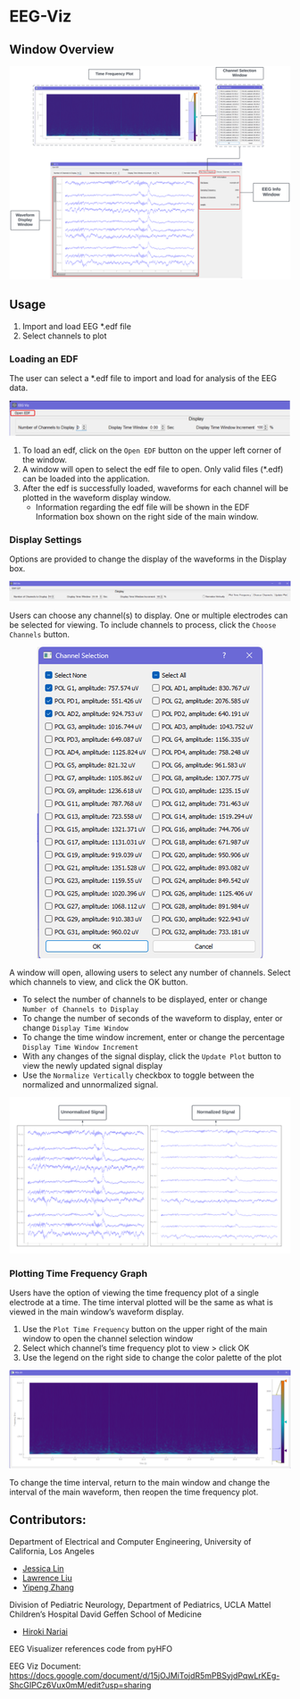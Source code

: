 # EEG-Viz #

## Window Overview ##

<img src="https://github.com/jebbica/EEG-Viz/blob/main/img/EEG%20Viz%20Window.png" >

## Usage ##
1. Import and load EEG *.edf file 
2. Select channels to plot

### Loading an EDF ###
The user can select a *.edf file to import and load for analysis of the EEG data.

<img src="https://github.com/jebbica/EEG-Viz/blob/main/img/open%20file.png" >

1. To load an edf, click on the `Open EDF` button on the upper left corner of the window.
2. A window will open to select the edf file to open. Only valid files (*.edf) can be loaded into the application. 
3. After the edf is successfully loaded, waveforms for each channel will be plotted in the waveform display window.
   - Information regarding the edf file will be shown in the EDF Information box shown on the right side of the main window.

### Display Settings ###
Options are provided to change the display of the waveforms in the Display box.

<img src="https://github.com/jebbica/EEG-Viz/blob/main/img/display.png" >


Users can choose any channel(s) to display. One or multiple electrodes can be selected for viewing. To include channels to process, click the `Choose Channels` button.

<p align="center">
<img src="https://github.com/jebbica/EEG-Viz/blob/main/img/channel%20selection.png" >
</p>

A window will open, allowing users to select any number of channels. Select which channels to view, and click the OK button.
- To select the number of channels to be displayed, enter or change `Number of Channels to Display`
- To change the number of seconds of the waveform to display, enter or change `Display Time Window`
- To change the time window increment, enter or change the percentage `Display Time Window Increment`
- With any changes of the signal display, click the `Update Plot` button to view the newly updated signal display
- Use the `Normalize Vertically` checkbox to toggle between the normalized and unnormalized signal.
  
<p align="center">
<img src="https://github.com/jebbica/EEG-Viz/blob/main/img/signal%20example.png" >
</p>

### Plotting Time Frequency Graph ###
Users have the option of viewing the time frequency plot of a single electrode at a time. The time interval plotted will be the same as what is viewed in the main window’s waveform display.
1. Use the `Plot Time Frequency` button on the upper right of the main window to open the channel selection window
2. Select which channel’s time frequency plot to view > click OK
3. Use the legend on the right side to change the color palette of the plot
   
<p align="center">
<img src="https://github.com/jebbica/EEG-Viz/blob/main/img/tf%20plot.png" >
</p>

To change the time interval, return to the main window and change the interval of the main waveform, then reopen the time frequency plot.

## Contributors: ##
Department of Electrical and Computer Engineering, University of California, Los Angeles

- [Jessica Lin](https://www.linkedin.com/in/jessica4903/)
- [Lawrence Liu](https://www.linkedin.com/in/lawrence-liu-0a01391a7/)
- [Yipeng Zhang](https://zyp5511.github.io/)

Division of Pediatric Neurology, Department of Pediatrics, UCLA Mattel Children’s Hospital David Geffen School of Medicine

- [Hiroki Nariai](https://www.uclahealth.org/providers/hiroki-nariai)

EEG Visualizer references code from pyHFO

EEG Viz Document: https://docs.google.com/document/d/15jOJMiTojdR5mPBSyjdPqwLrKEg-ShcGIPCz6Vux0mM/edit?usp=sharing
